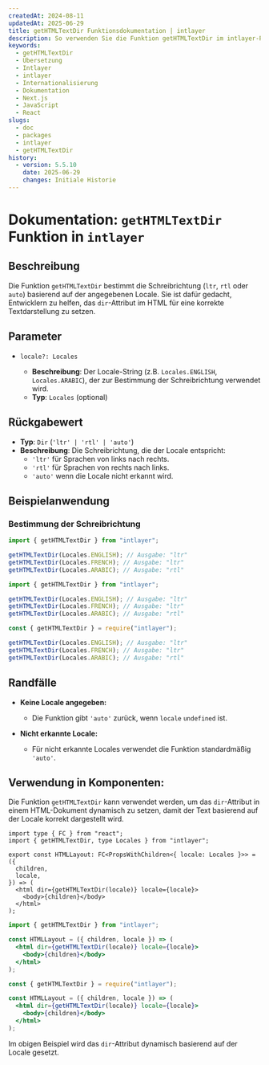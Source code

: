 ```yaml
---
createdAt: 2024-08-11
updatedAt: 2025-06-29
title: getHTMLTextDir Funktionsdokumentation | intlayer
description: So verwenden Sie die Funktion getHTMLTextDir im intlayer-Paket
keywords:
  - getHTMLTextDir
  - Übersetzung
  - Intlayer
  - intlayer
  - Internationalisierung
  - Dokumentation
  - Next.js
  - JavaScript
  - React
slugs:
  - doc
  - packages
  - intlayer
  - getHTMLTextDir
history:
  - version: 5.5.10
    date: 2025-06-29
    changes: Initiale Historie
---
```


# Dokumentation: `getHTMLTextDir` Funktion in `intlayer`

## Beschreibung

Die Funktion `getHTMLTextDir` bestimmt die Schreibrichtung (`ltr`, `rtl` oder `auto`) basierend auf der angegebenen Locale. Sie ist dafür gedacht, Entwicklern zu helfen, das `dir`-Attribut im HTML für eine korrekte Textdarstellung zu setzen.

## Parameter

- `locale?: Locales`

  - **Beschreibung**: Der Locale-String (z.B. `Locales.ENGLISH`, `Locales.ARABIC`), der zur Bestimmung der Schreibrichtung verwendet wird.
  - **Typ**: `Locales` (optional)

## Rückgabewert

- **Typ**: `Dir` (`'ltr' | 'rtl' | 'auto'`)
- **Beschreibung**: Die Schreibrichtung, die der Locale entspricht:
  - `'ltr'` für Sprachen von links nach rechts.
  - `'rtl'` für Sprachen von rechts nach links.
  - `'auto'` wenn die Locale nicht erkannt wird.

## Beispielanwendung

### Bestimmung der Schreibrichtung

```typescript codeFormat="typescript"
import { getHTMLTextDir } from "intlayer";

getHTMLTextDir(Locales.ENGLISH); // Ausgabe: "ltr"
getHTMLTextDir(Locales.FRENCH); // Ausgabe: "ltr"
getHTMLTextDir(Locales.ARABIC); // Ausgabe: "rtl"
```

```javascript codeFormat="esm"
import { getHTMLTextDir } from "intlayer";

getHTMLTextDir(Locales.ENGLISH); // Ausgabe: "ltr"
getHTMLTextDir(Locales.FRENCH); // Ausgabe: "ltr"
getHTMLTextDir(Locales.ARABIC); // Ausgabe: "rtl"
```

```javascript codeFormat="commonjs"
const { getHTMLTextDir } = require("intlayer");

getHTMLTextDir(Locales.ENGLISH); // Ausgabe: "ltr"
getHTMLTextDir(Locales.FRENCH); // Ausgabe: "ltr"
getHTMLTextDir(Locales.ARABIC); // Ausgabe: "rtl"
```

## Randfälle

- **Keine Locale angegeben:**

  - Die Funktion gibt `'auto'` zurück, wenn `locale` `undefined` ist.

- **Nicht erkannte Locale:**
  - Für nicht erkannte Locales verwendet die Funktion standardmäßig `'auto'`.

## Verwendung in Komponenten:

Die Funktion `getHTMLTextDir` kann verwendet werden, um das `dir`-Attribut in einem HTML-Dokument dynamisch zu setzen, damit der Text basierend auf der Locale korrekt dargestellt wird.

```tsx codeFormat="typescript"
import type { FC } from "react";
import { getHTMLTextDir, type Locales } from "intlayer";

export const HTMLLayout: FC<PropsWithChildren<{ locale: Locales }>> = ({
  children,
  locale,
}) => (
  <html dir={getHTMLTextDir(locale)} locale={locale}>
    <body>{children}</body>
  </html>
);
```

```jsx codeFormat="esm"
import { getHTMLTextDir } from "intlayer";

const HTMLLayout = ({ children, locale }) => (
  <html dir={getHTMLTextDir(locale)} locale={locale}>
    <body>{children}</body>
  </html>
);
```

```jsx codeFormat="commonjs"
const { getHTMLTextDir } = require("intlayer");

const HTMLLayout = ({ children, locale }) => (
  <html dir={getHTMLTextDir(locale)} locale={locale}>
    <body>{children}</body>
  </html>
);
```

Im obigen Beispiel wird das `dir`-Attribut dynamisch basierend auf der Locale gesetzt.
